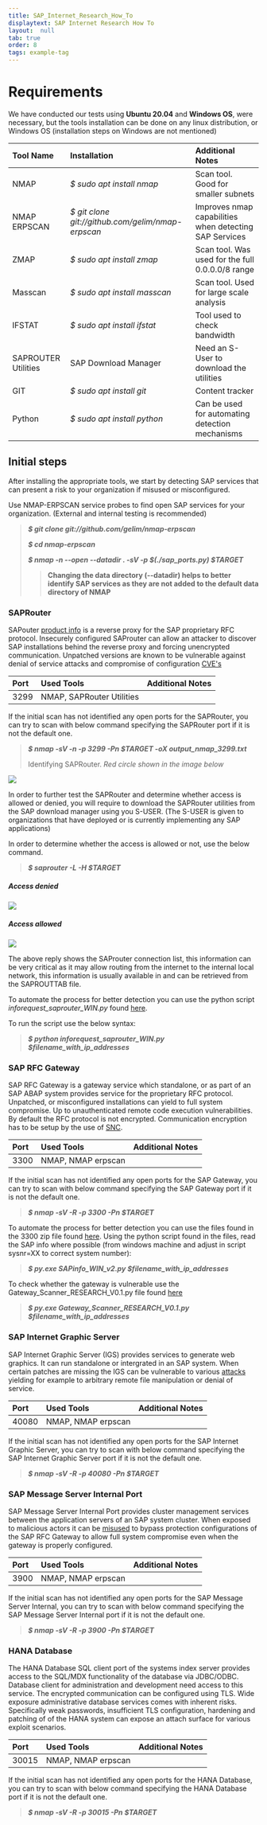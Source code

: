 ```yaml
---
title: SAP_Internet_Research_How_To
displaytext: SAP Internet Research How To
layout:  null
tab: true
order: 8
tags: example-tag
---
```


# Requirements
We have conducted our tests using __Ubuntu 20.04__ and __Windows OS__, were necessary, but the tools installation can be done on any linux distribution, or Windows OS (installation steps on Windows are not mentioned)


|Tool Name| Installation| Additional Notes|
|:--------|:------------|:----------------|
|NMAP     |*$ sudo apt install nmap* |Scan tool. Good for smaller subnets|
|NMAP ERPSCAN|*$ git clone git://github.com/gelim/nmap-erpscan*|Improves nmap capabilities when detecting SAP Services|
|ZMAP     |*$ sudo apt install zmap* |Scan tool. Was used for the full 0.0.0.0/8 range|
|Masscan  |*$ sudo apt install masscan* |Scan tool. Used for large scale analysis|
|IFSTAT   |*$ sudo apt install ifstat*|Tool used to check bandwidth|
|SAPROUTER Utilities|SAP Download Manager|Need an S-User to download the utilities|
|GIT   |*$ sudo apt install git*|Content tracker|
|Python   |*$ sudo apt install python*|Can be used for automating detection mechanisms|

## Initial steps

After installing the appropriate tools, we start by detecting SAP services that can present a risk to your organization if misused or misconfigured.

Use NMAP-ERPSCAN service probes to find open SAP services for your organization. (External and internal testing is recommended)

> __*$ git clone git://github.com/gelim/nmap-erpscan*__
>
> __*$ cd nmap-erpscan*__
>
> __*$ nmap -n --open --datadir . -sV -p $(./sap_ports.py) $TARGET*__
>> __Changing the data directory (--datadir) helps to better identify SAP services as they are not added to the default data directory of NMAP__


### SAPRouter

SAPouter [product info](https://support.sap.com/en/tools/connectivity-tools/saprouter.html) is a reverse proxy for the SAP proprietary RFC protocol. Insecurely configured SAProuter can allow an attacker to discover SAP installations behind the reverse proxy and forcing unencrypted communication. Unpatched versions are known to be vulnerable against denial of service attacks and compromise of configuration [CVE's](https://cve.mitre.org/cgi-bin/cvekey.cgi?keyword=SAProuter)

|Port | Used Tools| Additional Notes|
|:--------|:------------|:----------------|
|3299 | NMAP, SAPRouter Utilities|

If the initial scan has not identified any open ports for the SAPRouter, you can try to scan with below command specifying the SAPRouter port if it is not the default one.

> __*$ nmap -sV -n -p 3299 -Pn $TARGET -oX output_nmap_3299.txt*__
>
> Identifying SAPRouter. *Red circle shown in the image below*

<img src="assets/images/saprouter_identify.png" /><br>


In order to further test the SAPRouter and determine whether access is allowed or denied, you will require to download the SAPRouter utilities from the SAP download manager using you S-USER. (The S-USER is given to organizations that have deployed or is currently implementing any SAP applications)

In order to determine whether the access is allowed or not, use the below command.

> __*$ saprouter -L -H $TARGET*__

##### Access denied
<img src="assets/images/saprouter_denied.png" /><br>

##### Access allowed
<img src="assets/images/saprouter_allowed.png" /><br>

The above reply shows the SAProuter connection list, this information can be very critical as it may allow routing from the internet to the internal local network, this information is usually available in and can be retrieved from the SAPROUTTAB file.


To automate the process for better detection you can use the python script *inforequest_saprouter_WIN.py* found [here](assets/SAP_Research_Tools/).

To run the script use the below syntax:
>
> __*$ python inforequest_saprouter_WIN.py $filename_with_ip_addresses*__

### SAP RFC Gateway

SAP RFC Gateway is a gateway service which standalone, or as part of an SAP ABAP system provides service for the proprietary RFC protocol. Unpatched, or misconfigured installations can yield to full system compromise. Up to unauthenticated remote code execution vulnerabilities. By default the RFC protocol is not encrypted. Communication encryption has to be setup by the use of [SNC](https://help.sap.com/viewer/e73bba71770e4c0ca5fb2a3c17e8e229/LATEST/en-US/e656f466e99a11d1a5b00000e835363f.html).

|Port | Used Tools| Additional Notes|
|:--------|:------------|:----------------|
|3300 | NMAP, NMAP erpscan|

If the initial scan has not identified any open ports for the SAP Gateway, you can try to scan with below command specifying the SAP Gateway port if it is not the default one.

> __*$ nmap -sV -R -p 3300 -Pn $TARGET*__

To automate the process for better detection you can use the files found in the 3300 zip file found [here](assets/SAP_Research_Tools). Using the python script found in the files, read the SAP info where possible (from windows machine and adjust in script sysnr=XX to correct system number):

>
> __*$ py.exe SAPinfo_WIN_v2.py $filename_with_ip_addresses*__

To check whether the gateway is vulnerable use the Gateway_Scanner_RESEARCH_V0.1.py file found [here](assets/SAP_Research_Tools)

>
> __*$ py.exe Gateway_Scanner_RESEARCH_V0.1.py $filename_with_ip_addresses*__


### SAP Internet Graphic Server

SAP Internet Graphic Server (IGS) provides services to generate web graphics. It can run standalone or intergrated in an SAP system. When certain patches are missing the IGS can be vulnerable to various [attacks](https://cve.mitre.org/cgi-bin/cvekey.cgi?keyword=SAP+IGS) yielding for example to arbitrary remote file manipulation or denial of service.

|Port | Used Tools| Additional Notes|
|:--------|:------------|:----------------|
|40080 | NMAP, NMAP erpscan|

If the initial scan has not identified any open ports for the SAP Internet Graphic Server, you can try to scan with below command specifying the SAP Internet Graphic Server port if it is not the default one.

> __*$ nmap -sV -R -p 40080 -Pn $TARGET*__

### SAP Message Server Internal Port

SAP Message Server Internal Port provides cluster management services between the application servers of an SAP system cluster. When exposed to malicious actors it can be [misused](https://github.com/gelim/sap_ms) to bypass protection configurations of the SAP RFC Gateway to allow full system compromise even when the gateway is properly configured.

|Port | Used Tools| Additional Notes|
|:--------|:------------|:----------------|
|3900 | NMAP, NMAP erpscan|

If the initial scan has not identified any open ports for the SAP Message Server Internal, you can try to scan with below command specifying the SAP Message Server Internal port if it is not the default one.

> __*$ nmap -sV -R -p 3900 -Pn $TARGET*__

### HANA Database

The HANA Database SQL client port of the systems index server provides access to the SQL/MDX functionality of the database via JDBC/ODBC. Database client for administration and development need access to this service. The encrypted communication can be configured using TLS. Wide exposure administrative database services comes with inherent risks. Specifically weak passwords, insufficient TLS configuration, hardening and patching of of the HANA system can expose an attach surface for various exploit scenarios.

|Port | Used Tools| Additional Notes|
|:--------|:------------|:----------------|
|30015 | NMAP, NMAP erpscan|

If the initial scan has not identified any open ports for the HANA Database, you can try to scan with below command specifying the HANA Database port if it is not the default one.

> __*$ nmap -sV -R -p 30015 -Pn $TARGET*__
